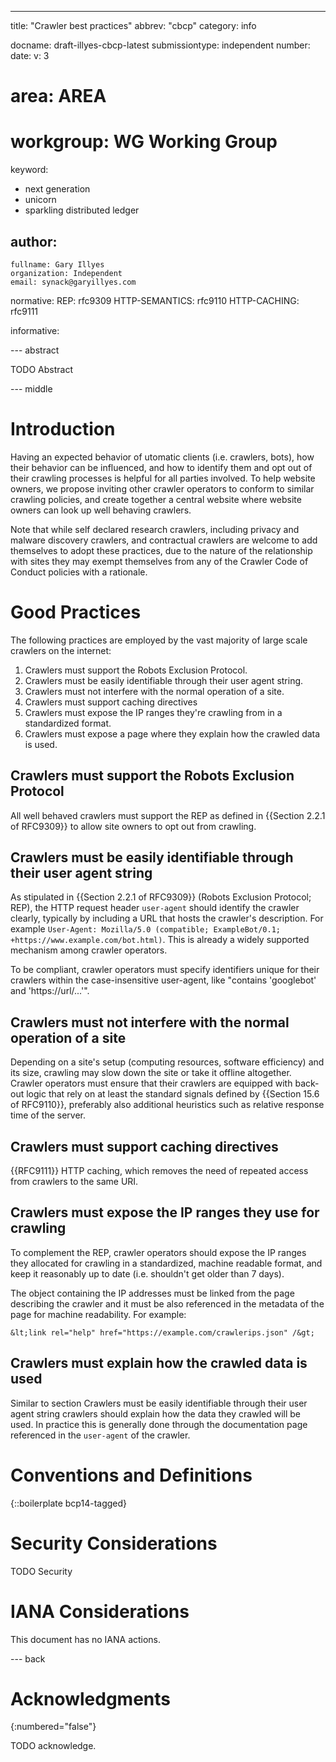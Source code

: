 ---
title: "Crawler best practices"
abbrev: "cbcp"
category: info

docname: draft-illyes-cbcp-latest
submissiontype: independent
number:
date:
v: 3
# area: AREA
# workgroup: WG Working Group
keyword:
 - next generation
 - unicorn
 - sparkling distributed ledger

author:
 -
    fullname: Gary Illyes
    organization: Independent
    email: synack@garyillyes.com

normative:
   REP: rfc9309
   HTTP-SEMANTICS: rfc9110
   HTTP-CACHING: rfc9111

informative:


--- abstract

TODO Abstract


--- middle

# Introduction

Having an expected behavior of utomatic clients (i.e. crawlers, bots), how their behavior
can be influenced, and how to identify them and opt out of their crawling processes is
helpful for all parties involved. To help website owners, we propose inviting other
crawler operators to conform to similar crawling policies, and create together a central
website where website owners can look up well behaving crawlers.

Note that while self declared research crawlers, including privacy and malware discovery
crawlers, and contractual crawlers are welcome to add themselves to adopt these practices,
due to the nature of the relationship with sites they may exempt themselves from any of
the Crawler Code of Conduct policies with a rationale.


# Good Practices

The following practices are employed by the vast majority of large scale crawlers on the
internet:

1. Crawlers must support the Robots Exclusion Protocol.
2. Crawlers must be easily identifiable through their user agent string.
3. Crawlers must not interfere with the normal operation of a site.
4. Crawlers must support caching directives
5. Crawlers must expose the IP ranges they're crawling from in a standardized format.
6. Crawlers must expose a page where they explain how the crawled data is used.


## Crawlers must support the Robots Exclusion Protocol

All well behaved crawlers must support the REP as defined in
{{Section 2.2.1 of RFC9309}} to allow site owners
to opt out from crawling.


## Crawlers must be easily identifiable through their user agent string

As stipulated in {{Section 2.2.1 of RFC9309}}
(Robots Exclusion Protocol; REP), the HTTP request header `user-agent` should
identify the crawler clearly, typically by including a URL that hosts the crawler's
description. For example
`User-Agent: Mozilla/5.0 (compatible; ExampleBot/0.1; +https://www.example.com/bot.html)`.
This is already a widely supported mechanism among crawler operators.

To be compliant, crawler operators must specify identifiers unique for their crawlers
within the case-insensitive user-agent, like "contains 'googlebot' and 'https://url/...'".


## Crawlers must not interfere with the normal operation of a site

Depending on a site's setup (computing resources, software efficiency) and its size,
crawling may slow down the site or take it offline altogether. Crawler operators must
ensure that their crawlers are equipped with back-out logic that rely on at least the
standard signals defined by
{{Section 15.6 of RFC9110}}, preferably also
additional heuristics such as relative response time of the server.

## Crawlers must support caching directives
{{RFC9111}} HTTP caching, which removes the need
of repeated access from crawlers to the same URI. 


## Crawlers must expose the IP ranges they use for crawling

To complement the REP, crawler operators should expose the IP ranges they allocated for
crawling in a standardized, machine readable format, and keep it reasonably up to date
(i.e. shouldn't get older than 7 days).

The object containing the IP addresses must be linked from the page describing the crawler
and it must be also referenced in the metadata of the page for machine readability.
For example:


```
&lt;link rel="help" href="https://example.com/crawlerips.json" /&gt;
```

## Crawlers must explain how the crawled data is used

Similar to section
Crawlers must be easily identifiable through their user agent string crawlers should
explain how the data they crawled will be used. In
practice this is generally done through the documentation page referenced in the `user-agent` of
the crawler.


# Conventions and Definitions

{::boilerplate bcp14-tagged}


# Security Considerations

TODO Security


# IANA Considerations

This document has no IANA actions.


--- back

# Acknowledgments
{:numbered="false"}

TODO acknowledge.
